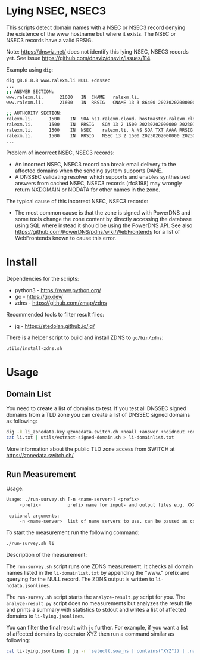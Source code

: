Lying NSEC, NSEC3
=================

This scripts detect domain names with a NSEC or NSEC3 record denying the existence
of the www hostname but where it exists. The NSEC or NSEC3 records have a valid RRSIG.

Note: https://dnsviz.net/ does not identify this lying NSEC, NSEC3 records yet.
See issue https://github.com/dnsviz/dnsviz/issues/114.

Example using `dig`:

```bash
dig @8.8.8.8 www.ralexm.li NULL +dnssec
...
;; ANSWER SECTION:
www.ralexm.li.		21600	IN	CNAME	ralexm.li.
www.ralexm.li.		21600	IN	RRSIG	CNAME 13 3 86400 20230202000000 20230112000000 35571 ralexm.li. rR8o/Tnu9jEqz51uvE9/HmuSynn6b+zgDhxCndlUUrOPogWb+05gKKS/ 2mtKLBadA+iAJhNxHoJrfQnDgwGdtw==

;; AUTHORITY SECTION:
ralexm.li.		1500	IN	SOA	ns1.ralexm.cloud. hostmaster.ralexm.cloud. 2022112103 10800 3600 604800 3600
ralexm.li.		1500	IN	RRSIG	SOA 13 2 1500 20230202000000 20230112000000 35571 ralexm.li. dUeu9dRtyR7eTwsrFStSADO2YiiyluBuZ8ROUiUHyoiC3UMNAhZ86uwi jt2sgEa6jsZylfQUeg6lO4lND83gAA==
ralexm.li.		1500	IN	NSEC	ralexm.li. A NS SOA TXT AAAA RRSIG NSEC DNSKEY
ralexm.li.		1500	IN	RRSIG	NSEC 13 2 1500 20230202000000 20230112000000 35571 ralexm.li. yfinvzyxI1j1KpU2xmGeLKmI08f29uvgdGVd/+AmaW9L1NlXVRyPpw2c GyMhOT92ZY2hIi9S+Qgxv+x03pP5Rg==
...
```

Problem of incorrect NSEC, NSEC3 records:

 * An incorrect NSEC, NSEC3 record can break email delivery to the affected domains when the sending
   system supports DANE.
 * A DNSSEC validating resolver which supports and enables synthesized answers from cached NSEC,
   NSEC3 records (rfc8198) may wrongly return NXDOMAIN or NODATA for other names in the zone.

The typical cause of this incorrect NSEC, NSEC3 records:

 * The most common cause is that the zone is signed with PowerDNS and some tools change
   the zone content by directly accessing the database using SQL where instead it should be using
   the PowerDNS API. See also https://github.com/PowerDNS/pdns/wiki/WebFrontends for a list of 
   WebFrontends known to cause this error.


Install
=======

Dependencies for the scripts:

 * python3 - https://www.python.org/
 * go - https://go.dev/
 * zdns - https://github.com/zmap/zdns

Recommended tools to filter result files:

 * jq - https://stedolan.github.io/jq/

There is a helper script to build and install ZDNS to `go/bin/zdns`:

```bash
utils/install-zdns.sh
```

Usage
=====

Domain List
-----------

You need to create a list of domains to test. If you test all DNSSEC signed domains from a TLD zone
you can create a list of DNSSEC signed domains as following:

```bash
dig -k li_zonedata.key @zonedata.switch.ch +noall +answer +noidnout +onesoa AXFR li. > li.txt
cat li.txt | utils/extract-signed-domain.sh > li-domainlist.txt
```

More information about the public TLD zone access from SWITCH at https://zonedata.switch.ch/


Run Measurement
---------------

Usage:

```bash
Usage: ./run-survey.sh [-n <name-server>] <prefix>
     <prefix>          prefix name for input- and output files e.g. XXX-domainlist.txt

 optional arguments:
     -n <name-server>  list of name servers to use. can be passed as comma-delimited string. optional port can be specified, default 192.168.2.1:53,1.1.1.1:53
```

To start the measurement run the following command:

```bash
./run-survey.sh li
```

Description of the measurement:

The `run-survey.sh` script runs one ZDNS measurement. It checks all domain names listed in the `li-domainlist.txt`
by appending the "www." prefix and querying for the NULL record. The ZDNS output is written to `li-nodata.jsonlines`.

The `run-survey.sh` script starts the `analyze-result.py` script for you.
The `analyze-result.py` script does no measurements but analyzes the result file and prints a summary with
statistics to stdout and writes a list of affected domains to `li-lying.jsonlines`.

You can filter the final result with `jq` further. For example, if you want a list of affected domains by operator XYZ
then run a command similar as following:

```bash
cat li-lying.jsonlines | jq -r 'select(.soa_ns | contains("XYZ")) | .name' | sort > XYZ.txt
```

